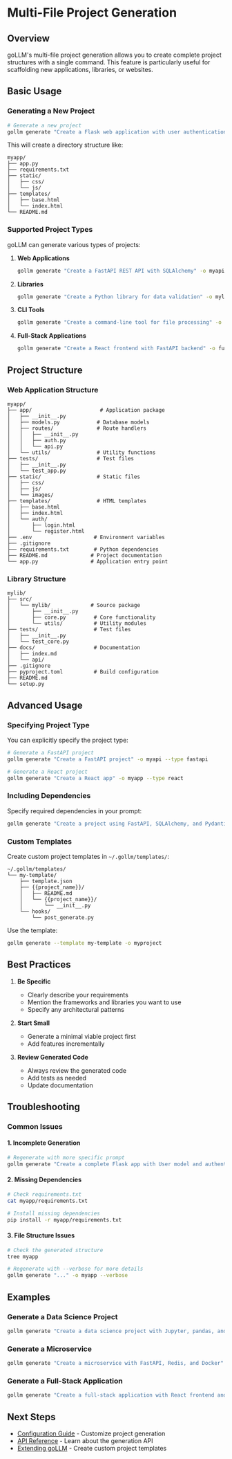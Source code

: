 # Multi-File Project Generation

## Overview

goLLM's multi-file project generation allows you to create complete project structures with a single command. This feature is particularly useful for scaffolding new applications, libraries, or websites.

## Basic Usage

### Generating a New Project

```bash
# Generate a new project
gollm generate "Create a Flask web application with user authentication" -o myapp
```

This will create a directory structure like:

```
myapp/
├── app.py
├── requirements.txt
├── static/
│   ├── css/
│   └── js/
├── templates/
│   ├── base.html
│   └── index.html
└── README.md
```

### Supported Project Types

goLLM can generate various types of projects:

1. **Web Applications**
   ```bash
   gollm generate "Create a FastAPI REST API with SQLAlchemy" -o myapi
   ```

2. **Libraries**
   ```bash
   gollm generate "Create a Python library for data validation" -o mylib
   ```

3. **CLI Tools**
   ```bash
   gollm generate "Create a command-line tool for file processing" -o mycli
   ```

4. **Full-Stack Applications**
   ```bash
   gollm generate "Create a React frontend with FastAPI backend" -o fullstack
   ```

## Project Structure

### Web Application Structure

```
myapp/
├── app/                      # Application package
│   ├── __init__.py
│   ├── models.py            # Database models
│   ├── routes/              # Route handlers
│   │   ├── __init__.py
│   │   ├── auth.py
│   │   └── api.py
│   └── utils/               # Utility functions
├── tests/                   # Test files
│   ├── __init__.py
│   └── test_app.py
├── static/                  # Static files
│   ├── css/
│   ├── js/
│   └── images/
├── templates/               # HTML templates
│   ├── base.html
│   ├── index.html
│   └── auth/
│       ├── login.html
│       └── register.html
├── .env                    # Environment variables
├── .gitignore
├── requirements.txt        # Python dependencies
├── README.md              # Project documentation
└── app.py                 # Application entry point
```

### Library Structure

```
mylib/
├── src/
│   └── mylib/             # Source package
│       ├── __init__.py
│       ├── core.py         # Core functionality
│       └── utils/          # Utility modules
├── tests/                  # Test files
│   ├── __init__.py
│   └── test_core.py
├── docs/                   # Documentation
│   ├── index.md
│   └── api/
├── .gitignore
├── pyproject.toml          # Build configuration
├── README.md
└── setup.py
```

## Advanced Usage

### Specifying Project Type

You can explicitly specify the project type:

```bash
# Generate a FastAPI project
gollm generate "Create a FastAPI project" -o myapi --type fastapi

# Generate a React project
gollm generate "Create a React app" -o myapp --type react
```

### Including Dependencies

Specify required dependencies in your prompt:

```bash
gollm generate "Create a project using FastAPI, SQLAlchemy, and Pydantic" -o myapi
```

### Custom Templates

Create custom project templates in `~/.gollm/templates/`:

```
~/.gollm/templates/
└── my-template/
    ├── template.json
    ├── {{project_name}}/
    │   ├── README.md
    │   └── {{project_name}}/
    │       └── __init__.py
    └── hooks/
        └── post_generate.py
```

Use the template:

```bash
gollm generate --template my-template -o myproject
```

## Best Practices

1. **Be Specific**
   - Clearly describe your requirements
   - Mention the frameworks and libraries you want to use
   - Specify any architectural patterns

2. **Start Small**
   - Generate a minimal viable project first
   - Add features incrementally

3. **Review Generated Code**
   - Always review the generated code
   - Add tests as needed
   - Update documentation

## Troubleshooting

### Common Issues

#### 1. Incomplete Generation

```bash
# Regenerate with more specific prompt
gollm generate "Create a complete Flask app with User model and authentication" -o myapp
```

#### 2. Missing Dependencies

```bash
# Check requirements.txt
cat myapp/requirements.txt

# Install missing dependencies
pip install -r myapp/requirements.txt
```

#### 3. File Structure Issues

```bash
# Check the generated structure
tree myapp

# Regenerate with --verbose for more details
gollm generate "..." -o myapp --verbose
```

## Examples

### Generate a Data Science Project

```bash
gollm generate "Create a data science project with Jupyter, pandas, and scikit-learn" -o datascience
```

### Generate a Microservice

```bash
gollm generate "Create a microservice with FastAPI, Redis, and Docker" -o myservice
```

### Generate a Full-Stack Application

```bash
gollm generate "Create a full-stack application with React frontend and FastAPI backend" -o fullstack
```

## Next Steps

- [Configuration Guide](../configuration/README.md) - Customize project generation
- [API Reference](../api/README.md) - Learn about the generation API
- [Extending goLLM](../api/extensions.md) - Create custom project templates
